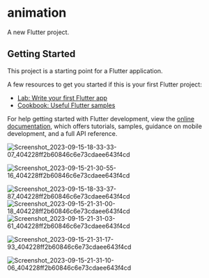 # animation

A new Flutter project.

## Getting Started

This project is a starting point for a Flutter application.

A few resources to get you started if this is your first Flutter project:

- [Lab: Write your first Flutter app](https://docs.flutter.dev/get-started/codelab)
- [Cookbook: Useful Flutter samples](https://docs.flutter.dev/cookbook)

For help getting started with Flutter development, view the
[online documentation](https://docs.flutter.dev/), which offers tutorials,
samples, guidance on mobile development, and a full API reference.

![Screenshot_2023-09-15-18-33-33-07_404228ff2b60846c6e73cdaee643f4cd](https://github.com/Vinas-K-Lathiya/animation/assets/118763065/317fc4ba-c57d-4a04-a7ac-f2611383b15f)

![Screenshot_2023-09-15-21-30-55-16_404228ff2b60846c6e73cdaee643f4cd](https://github.com/Vinas-K-Lathiya/animation/assets/118763065/9e9f5695-9354-4191-8697-93d56d1074fa)


![Screenshot_2023-09-15-18-33-37-87_404228ff2b60846c6e73cdaee643f4cd](https://github.com/Vinas-K-Lathiya/animation/assets/118763065/e8fbcded-e638-4dd4-8efd-515ac546d876)
![Screenshot_2023-09-15-21-31-00-18_404228ff2b60846c6e73cdaee643f4cd](https://github.com/Vinas-K-Lathiya/animation/assets/118763065/85843faf-48fb-48cd-9446-3220bf053e61)
![Screenshot_2023-09-15-21-31-03-61_404228ff2b60846c6e73cdaee643f4cd](https://github.com/Vinas-K-Lathiya/animation/assets/118763065/c564996a-d4a2-4eb6-b3c0-e876cea4d064)

![Screenshot_2023-09-15-21-31-17-93_404228ff2b60846c6e73cdaee643f4cd](https://github.com/Vinas-K-Lathiya/animation/assets/118763065/68aa1a3d-c11b-48d1-ba4f-23b36ccb6114)

![Screenshot_2023-09-15-21-31-10-06_404228ff2b60846c6e73cdaee643f4cd](https://github.com/Vinas-K-Lathiya/animation/assets/118763065/90a1533e-40ed-4cb5-a9cc-a8b945861ac2)
